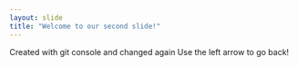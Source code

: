 ```yaml
---
layout: slide
title: "Welcome to our second slide!"
---
```

Created with git console and changed again
Use the left arrow to go back!
